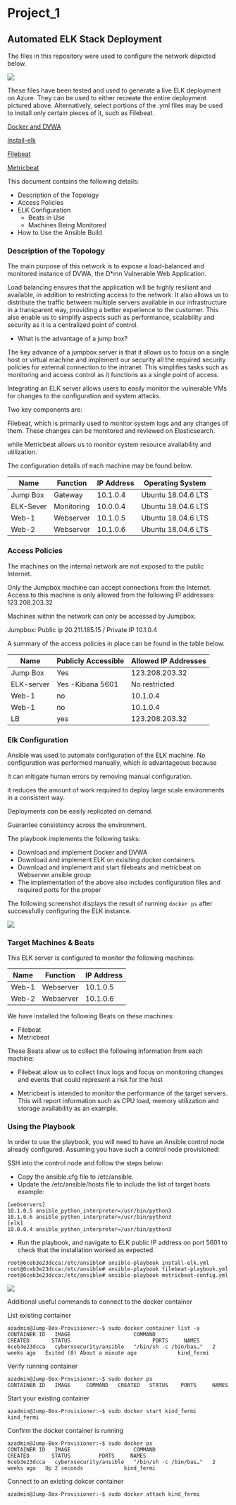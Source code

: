 # Project_1

## Automated ELK Stack Deployment

The files in this repository were used to configure the network depicted below.

<img src="https://github.com/fehanor/Project_1/blob/main/Diagrams/Cloud%20Net.drawio.png">

These files have been tested and used to generate a live ELK deployment on Azure. They can be used to either recreate the entire deployment pictured above. Alternatively, select portions of the .yml files may be used to install only certain pieces of it, such as Filebeat.

[Docker and DVWA](https://github.com/fehanor/Project_1/blob/main/Ansible/Pentest.yml)

[Install-elk](https://github.com/fehanor/Project_1/blob/main/Ansible/install-elk.yml)

[Filebeat](https://github.com/fehanor/Project_1/blob/main/Ansible/filebeat-playbook.yml)

[Metricbeat](https://github.com/fehanor/Project_1/blob/main/Ansible/metricbeat-config.yml)


This document contains the following details:
- Description of the Topology
- Access Policies
- ELK Configuration
  - Beats in Use
  - Machines Being Monitored
- How to Use the Ansible Build


### Description of the Topology

The main purpose of this network is to expose a load-balanced and monitored instance of DVWA, the D*mn Vulnerable Web Application.

Load balancing ensures that the application will be highly resiliant and available, in addition to restricting access to the network. It also allows us to distribute the traffic between multiple servers available in our infrastructure in a transparent way, providing a better experience to the customer. This also enable us to simplify aspects such as performance, scalability and security as it is a centralized point of control. 

- What is the advantage of a jump box?

The key advance of a jumpbox server is that it allows us to focus on a single host or virtual machine and implement our security all the required security policies for external connection to the intranet. This simplifies tasks such as monitoring and access control as it functions as a single point of access. 

Integrating an ELK server allows users to easily monitor the vulnerable VMs for changes to the configuration and system attacks.

Two key components are: 

Filebeat, which is primarily used to monitor system logs and any changes of them. These changes can be monitored and reviewed on Elasticsearch.

while Metricbeat allows us to monitor system resource availability and utilization.  

The configuration details of each machine may be found below.

| Name     | Function | IP Address | Operating System |
|----------|----------|------------|------------------|
| Jump Box | Gateway  | 10.1.0.4   | Ubuntu 18.04.6 LTS |
| ELK-Sever | Monitoring | 10.0.0.4 | Ubuntu 18.04.6 LTS |
| Web-1 | Webserver | 10.1.0.5 | Ubuntu 18.04.6 LTS |
| Web-2 | Webserver | 10.1.0.6 | Ubuntu 18.04.6 LTS |

### Access Policies

The machines on the internal network are not exposed to the public Internet. 

Only the Jumpbox machine can accept connections from the Internet. Access to this machine is only allowed from the following IP addresses: 123.208.203.32

Machines within the network can only be accessed by Jumpbox.

Jumpbox: Public ip 20.211.185.15 / Private IP 10.1.0.4

A summary of the access policies in place can be found in the table below.

| Name     | Publicly Accessible | Allowed IP Addresses |
|----------|---------------------|----------------------|
| Jump Box | Yes                 | 123.208.203.32    |
| ELK-server | Yes -Kibana 5601  | No restricted |
| Web-1         | no             |  10.1.0.4      |
| Web-1         | no             |  10.1.0.4      |
| LB         | yes             |  123.208.203.32      |


### Elk Configuration

Ansible was used to automate configuration of the ELK machine. No configuration was performed manually, which is advantageous because

It can mitigate human errors by removing manual configuration. 

it reduces the amount of work required to deploy large scale environments in a consistent way.

Deployments can be easily replicated on demand.

Guarantee consistency across the environment. 

The playbook implements the following tasks:

- Download and implement Docker and DVWA 
- Download and implement ELK on exisiting docker containers. 
- Download and implement and start filebeats and metricbeat on Webserver ansible group
- The implementation of the above also includes configuration files and required ports for the proper


The following screenshot displays the result of running `docker ps` after successfully configuring the ELK instance.

<img src="https://github.com/fehanor/Project_1/blob/main/Ansible/Running%20ELK.png">

### Target Machines & Beats
This ELK server is configured to monitor the following machines:

| Name     | Function | IP Address |
|----------|----------|------------|
| Web-1 | Webserver | 10.1.0.5 |
| Web-2 | Webserver | 10.1.0.6 |

We have installed the following Beats on these machines:

- Filebeat
- Metricbeat

These Beats allow us to collect the following information from each machine:

- Filebeat allow us to collect linux logs and focus on monitoring changes and events that could represent a risk for the host

- Metricbeat is intended to monitor the performance of the target servers. This will report information such as CPU load, memory utilization and storage availability as an example.  

### Using the Playbook
In order to use the playbook, you will need to have an Ansible control node already configured. Assuming you have such a control node provisioned: 

SSH into the control node and follow the steps below:
- Copy the ansible.cfg file to /etc/ansible.
- Update the /etc/ansible/hosts file to include the list of target hosts <br />
example:
```
[webservers]
10.1.0.5 ansible_python_interpreter=/usr/bin/python3
10.1.0.6 ansible_python_interpreter=/usr/bin/python3
[elk]
10.0.0.4 ansible_python_interpreter=/usr/bin/python3
```  
- Run the playbook, and navigate to ELK public IP address on port 5601 to check that the installation worked as expected.

```
root@6ceb3e23dcca:/etc/ansible# ansible-playbook install-elk.yml
root@6ceb3e23dcca:/etc/ansible# ansible-playbook filebeat-playbook.yml
root@6ceb3e23dcca:/etc/ansible# ansible-playbook metricbeat-config.yml
```
<img src="https://github.com/fehanor/Project_1/blob/main/Ansible/Kibana.png">



Additional useful commands to connect to the docker container 

List existing container 

```
azadmin@Jump-Box-Provisioner:~$ sudo docker container list -a
CONTAINER ID   IMAGE                    COMMAND                  CREATED       STATUS                          PORTS     NAMES
6ceb3e23dcca   cyberxsecurity/ansible   "/bin/sh -c /bin/bas…"   2 weeks ago   Exited (0) About a minute ago             kind_fermi
```
Verify running container 

```
azadmin@Jump-Box-Provisioner:~$ sudo docker ps
CONTAINER ID   IMAGE     COMMAND   CREATED   STATUS    PORTS     NAMES
```

Start your existing container

```
azadmin@Jump-Box-Provisioner:~$ sudo docker start kind_fermi
kind_fermi
```

Confirm the docker container is running 

```
azadmin@Jump-Box-Provisioner:~$ sudo docker ps
CONTAINER ID   IMAGE                    COMMAND                  CREATED       STATUS         PORTS     NAMES
6ceb3e23dcca   cyberxsecurity/ansible   "/bin/sh -c /bin/bas…"   2 weeks ago   Up 2 seconds             kind_fermi
```

Connect to an existing dokcer container 

```
azadmin@Jump-Box-Provisioner:~$ sudo docker attach kind_fermi
```

